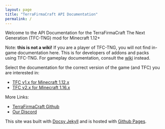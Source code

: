 ```yaml
---
layout: page
title: "TerraFirmaCraft API Documentation"
permalink: /
---
```


Welcome to the API Documentation for the TerraFirmaCraft The Next Generation (TFC-TNG) mod for Minecraft 1.12+

Note: **this is not a wiki!** If you are a player of TFC-TNG, you will not find in-game documentation here. This is for developers of addons and packs using TFC-TNG. For gameplay documentation, consult the [wiki](https://tng.terrafirmacraft.com/Main_Page) instead.

Select the documentation for the correct version of the game (and TFC) you are interested in:

- [TFC v1.x for Minecraft 1.12.x](/Documentation/1.12.x/)
- [TFC v2.x for Minecraft 1.16.x](/Documentation/1.16.x/)

More Links:

- [TerraFirmaCraft Github](https://github.com/TerraFirmaCraft/TerraFirmaCraft)
- [Our Discord](https://discord.com/invite/PRuAKvY)

This site was built with [Docsy Jekyll](https://vsoch.github.io/docsy-jekyll) and is hosted with [Github Pages](https://pages.github.com/).
